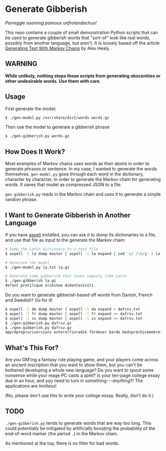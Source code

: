 # Generate Gibberish

_Parreggle aseming pareous unfrolandachus!_

This repo contains a couple of small demonstration Python scripts that can be
used to generate gibberish words that "sort-of" look like real words, possibly
from another language, but aren't. It is loosely based off the article
[Generating Text With Markov
Chains](https://healeycodes.com/generating-text-with-markov-chains) by Alex
Healy.

## WARNING

**While unlikely, nothing stops these scripts from generating obscenities or
other undesirable words. Use them with care.**

## Usage

First generate the model:

```sh
$ ./gen-model.py /usr/share/dict/words words.gz
```

Then use the model to generate a gibberish phrase

```sh
$ ./gen-gibberish.py words.gz
```

## How Does It Work?

Most examples of Markov chains uses words as their atoms in order to generate
phrases or sentence. In my case, I wanted to generate the words themselves.
`gen-model.py` goes through each word in the dictionary, character by character,
in order to generate the Markov chain for generating words. It saves that model
as compressed JSON to a file.

`gen-gibberish.py` reads in the Markov chain and uses it to generate a simple
random phrase.

## I Want to Generate Gibberish in Another Language

If you have [aspell](http://aspell.net/) installed, you can ask it to dump its
dictionaries to a file, and use that file as input to the generate the Markov
chain:

```sh
# Dump the Latin dictionary to a text file
$ aspell -l la dump master | aspell -l la expand | sed 's/ /\n/g' > la.txt

# Generate the model
$ ./gen-model.py la.txt la.gz

# Generate some gibberish that looks vaguely like Latin
$ ./gen-gibberish la.gz
defant pretilique alibinue didentaviviti
```

Do you want to generate gibberish based off words from Danish, French and
Swedish? Go for it!

```sh
$ aspell -l da dump master | aspell -l da expand > dafrsv.txt
$ aspell -l fr dump master | aspell -l fr expand >> dafrsv.txt
$ aspell -l sv dump master | aspell -l sv expand >> dafrsv.txt
$ ./gen-gibberish.py dafrsv.gz 
$ ./gen-gibberish.py dafrsv.gz 
apprépropruriversions enterolfinradik färdener barde bedspréchisemekref tningerirent
```

## What's This For?

Are you GM'ing a fantasy role playing game, and your players come across an
ancient inscription that you want to show them, but you can't be bothered
developing a whole new language? Do you want to spout some nonsense while your
mage PC casts a spell? Is your ten-page college essay due in an hour, and you
need to turn in something---_anything_?! The applications are limitless!

(No, please don't use this to write your college essay. Really, don't do it.)

## TODO

`./gen-gibberish.py` tends to generate words that are way too long. This could
potentially be mitigated by artificially boosting the probability of the
end-of-word marker (the period `.`) in the Markov chain.

As mentioned at the top, there is no filter for bad words.
